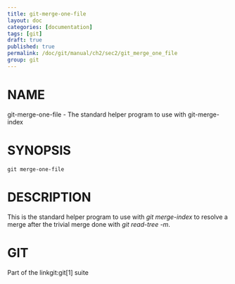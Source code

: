 ```yaml
---
title: git-merge-one-file
layout: doc
categories: [documentation]
tags: [git]
draft: true
published: true
permalink: /doc/git/manual/ch2/sec2/git_merge_one_file
group: git
---
```


NAME
====

git-merge-one-file - The standard helper program to use with git-merge-index

SYNOPSIS
========

    git merge-one-file

DESCRIPTION
===========

This is the standard helper program to use with *git merge-index* to resolve a merge after the trivial merge done with *git read-tree -m*.

GIT
===

Part of the linkgit:git\[1\] suite
